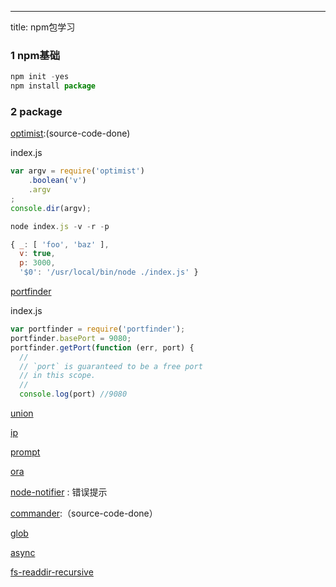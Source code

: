 ---
title: npm包学习

### 1 npm基础
```javascript
npm init -yes
npm install package
```

### 2 package
[optimist](https://www.npmjs.com/package/optimist):(source-code-done)

index.js
```javascript
var argv = require('optimist')
    .boolean('v')
    .argv
;
console.dir(argv);
```

```javascript 
node index.js -v -r -p

```

```javascript
{ _: [ 'foo', 'baz' ],
  v: true,
  p: 3000,
  '$0': '/usr/local/bin/node ./index.js' }
```
[portfinder](https://www.npmjs.com/package/portfinder)

index.js
```javascript 
var portfinder = require('portfinder');
portfinder.basePort = 9080;
portfinder.getPort(function (err, port) {
  //
  // `port` is guaranteed to be a free port
  // in this scope.
  //
  console.log(port) //9080
```
[union](https://www.npmjs.com/package/union)

[ip](https://www.npmjs.com/package/ip)

[prompt](https://www.npmjs.com/package/prompt)

[ora](https://www.npmjs.com/package/ora)

[node-notifier](https://www.npmjs.com/package/node-notifier) : 错误提示

[commander](https://www.npmjs.com/package/commander):（source-code-done）

[glob](https://www.npmjs.com/package/glob)

[async](https://www.npmjs.com/package/async)

[fs-readdir-recursive](https://www.npmjs.com/package/fs-readdir-recursive)



